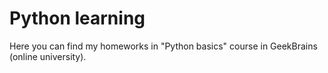 <h1>Python learning</h1>

Here you can find my homeworks in "Python basics" course in GeekBrains (online university).<br>
